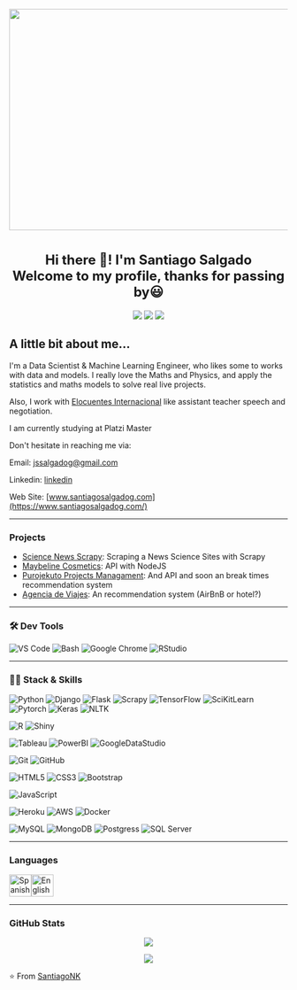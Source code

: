 <p align='center'>
  <a href="https://www.santiagosalgadog.com/" target="_blank"><img src="https://i.imgur.com/4bBDQM2.png" width="800" height="400"/></a>
</p>

<h1 align=center><font size = 5>Hi there 👋! I'm Santiago Salgado<br> Welcome to my profile, thanks for passing by😃</font></h1>

<p align='center'>
  <a href="https://www.linkedin.com/in/santiago-salgadonk?lipi=urn%3Ali%3Apage%3Ad_flagship3_profile_view_base_contact_details%3BfsCAAmt8TkKvpt0kDbaf5Q%3D%3D" target="_blank"><img src="https://img.shields.io/badge/linkedin-%230077B5.svg?&style=for-the-badge&logo=linkedin&logoColor=white" /></a>
  <a href="https://twitter.com/jssalgadog" target="_blank"><img src="https://img.shields.io/badge/twitter-%231DA1F2.svg?&style=for-the-badge&logo=twitter&logoColor=white" /></a>
  <a href="https://platzi.com/p/javiersantiagosalgado/" target="_blank"><img src="https://img.shields.io/badge/Platzi-98CA3F.svg?&style=for-the-badge&logo=platzi&logoColor=white" /></a>
</p>

## A little bit about me... 

I'm a Data Scientist & Machine Learning Engineer, who likes some to works with data and models. I really love the Maths and Physics, and apply the statistics and maths models to solve real live projects. 

Also, I work with [Elocuentes Internacional](http://elocuentes.com/co/curso/curso-oratoria-col/) like assistant teacher speech and negotiation.

I am currently studying at Platzi Master

Don't hesitate in reaching me via:

Email: jssalgadog@gmail.com

Linkedin: [linkedin](https://www.linkedin.com/in/santiago-salgadonk?lipi=urn%3Ali%3Apage%3Ad_flagship3_profile_view_base_contact_details%3BfsCAAmt8TkKvpt0kDbaf5Q%3D%3D)

Web Site: [www.santiagosalgadog.com](https://www.santiagosalgadog.com/)

---

### Projects

* [Science News Scrapy](https://github.com/Santiagonk/Science_News_Scrapy): Scraping a News Science Sites with Scrapy
* [Maybeline Cosmetics](https://github.com/Santiagonk/Maybeline_Cosmetics): API with NodeJS
* [Purojekuto Projects Managament](https://github.com/Purojekuto-Capstone/purojekuto-backend): And API and soon an break times recommendation system
* [Agencia de Viajes](https://github.com/Santiagonk/Agencia_de_viajes): An recommendation system (AirBnB or hotel?)

---


<h3>🛠 Dev Tools</h3>

![VS Code](https://img.shields.io/badge/IDE-VSCode-292e33?style=flat-square&logo=Visual-studio-code&logoColor=fff)
![Bash](https://img.shields.io/badge/_-Bash-292e33?style=flat-square&logo=gnu-bash&logoColor=fff)
![Google Chrome](https://img.shields.io/badge/_-GoogleChrome-292e33?style=flat-square&logo=Google-Chrome&logoColor=fff)
![RStudio](https://img.shields.io/badge/_-RStudio-292e33?style=flat-square&logo=rstudio&logoColor=fff)

---

<h3>👨‍💻 Stack & Skills</h3>

![Python](https://img.shields.io/badge/_-Python-292e33?style=flat-square&logo=python&logoColor=fff)
![Django](https://img.shields.io/badge/_-Django-292e33?style=flat-square&logo=django&logoColor=fff)
![Flask](https://img.shields.io/badge/_-Flask-292e33?style=flat-square&logo=flask&logoColor=fff)
![Scrapy](https://img.shields.io/badge/_-Scrapy-292e33?style=flat-square&logo=python&logoColor=fff)
![TensorFlow](https://img.shields.io/badge/_-Tensorflow-292e33?style=flat-square&logo=tensorflow&logoColor=fff)
![SciKitLearn](https://img.shields.io/badge/_-ScikitLearn-292e33?style=flat-square&logo=scikitlearn&logoColor=fff)
![Pytorch](https://img.shields.io/badge/_-Pytorch-292e33?style=flat-square&logo=pytorch&logoColor=fff)
![Keras](https://img.shields.io/badge/_-Keras-292e33?style=flat-square&logo=keras&logoColor=fff)
![NLTK](https://img.shields.io/badge/_-NLTK-292e33?style=flat-square&logo=python&logoColor=fff)

![R](https://img.shields.io/badge/_-R-292e33?style=flat-square&logo=r&logoColor=fff)
![Shiny](https://img.shields.io/badge/_-Shiny-292e33?style=flat-square&logo=rstudio&logoColor=fff)

![Tableau](https://img.shields.io/badge/_-Tableau-292e33?style=flat-square&logo=tableau&logoColor=fff)
![PowerBI](https://img.shields.io/badge/_-PowerBI-292e33?style=flat-square&logo=powerbi&logoColor=fff)
![GoogleDataStudio](https://img.shields.io/badge/_-GoogleDataStudio-292e33?style=flat-square&logo=google&logoColor=fff)

![Git](https://img.shields.io/badge/_-Git-292e33?style=flat-square&logo=git&logoColor=fff)
![GitHub](https://img.shields.io/badge/_-GitHub-292e33?style=flat-square&logo=github)

![HTML5](https://img.shields.io/badge/_-HTML5-292e33?style=flat-square&logo=html5&logoColor=white)
![CSS3](https://img.shields.io/badge/_-CSS3-292e33?style=flat-square&logo=css3)
![Bootstrap](https://img.shields.io/badge/_-Bootstrap-292e33?style=flat-square&logo=bootstrap)

![JavaScript](https://img.shields.io/badge/_-JavaScript-292e33?style=flat-square&logo=javascript&logoColor=fff)

![Heroku](https://img.shields.io/badge/_-Heroku-292e33?style=flat-square&logo=heroku&logoColor=fff)
![AWS](https://img.shields.io/badge/_-AWS-292e33?style=flat-square&logo=amazon&logoColor=fff)
![Docker](https://img.shields.io/badge/_-Docker-292e33?style=flat-square&logo=docker&logoColor=fff)

![MySQL](https://img.shields.io/badge/_-MySQL-292e33?style=flat-square&logo=MySQL&logoColor=fff)
![MongoDB](https://img.shields.io/badge/_-MongoDB-292e33?style=flat-square&logo=MongoDB&logoColor=fff)
![Postgress](https://img.shields.io/badge/_-PostgreSQL-292e33?style=flat-square&logo=postgresql&logoColor=fff)
![SQL Server](https://img.shields.io/badge/_-SQLServer-292e33?style=flat-square)

---

### Languages

<p align="left"><img src="https://emojipedia-us.s3.dualstack.us-west-1.amazonaws.com/thumbs/240/apple/285/flag-spain_1f1ea-1f1f8.png" alt="Spanish" width="40" height="40"/><img src="https://emojipedia-us.s3.dualstack.us-west-1.amazonaws.com/thumbs/240/apple/285/flag-united-kingdom_1f1ec-1f1e7.png" alt="English" width="40" height="40"/>
</p>

---
  
  
<h3>GitHub Stats</h3>
<div align="center">
<p align="center"><a href="https://github.com/anuraghazra/github-readme-stats&show_icons=true">
  <img align="center" src="https://github-readme-stats.vercel.app/api/top-langs/?username=Santiagonk&show_icons=true&theme=dracula" />
</a></p>
<p align="center"><a href="https://github.com/anuraghazra/github-readme-stats&show_icons=true">
  <img align="center" src="https://github-readme-stats.vercel.app/api?username=Santiagonk&show_icons=true&show_icons=true&theme=dracula" />
</a></p>
</div>


⭐️ From [SantiagoNK](https://github.com/Santiagonk/)
